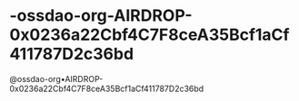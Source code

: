 # -ossdao-org-AIRDROP-0x0236a22Cbf4C7F8ceA35Bcf1aCf411787D2c36bd
@ossdao-org•AIRDROP-0x0236a22Cbf4C7F8ceA35Bcf1aCf411787D2c36bd
